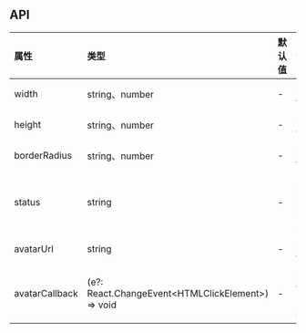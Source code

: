 ## API

| 属性           | 类型                                                    | 默认值 | 说明                              |
| :------------- | :------------------------------------------------------ | :----- | :-------------------------------- |
| width          | string、number                                          | -      | 用户头像宽度                      |
| height         | string、number                                          | -      | 用户头像高度                      |
| borderRadius   | string、number                                          | -      | 用户头像圆角                      |
| status         | string                                                  | -      | 用户在线状态 `online` 、`offline` |
| avatarUrl      | string                                                  | -      | 用户头像链接                      |
| avatarCallback | (e?: React.ChangeEvent&lt;HTMLClickElement&gt;) => void | -      | 点击头像后的回调函数              |
